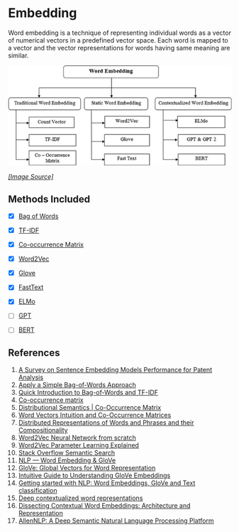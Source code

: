 # Embedding

Word embedding is a technique of representing individual words as a vector of numerical vectors in a predefined vector space. Each word is mapped to a vector and the vector representations for words having same meaning are similar.

![](./../assets/embedding/embedding.jpg)

*[[Image Source]](https://www.researchgate.net/publication/361134482_A_Survey_on_Sentence_Embedding_Models_Performance_for_Patent_Analysis/figures?lo=1)*


## Methods Included

- [x] [Bag of Words](https://github.com/arunism/NLP-Fundamentals/blob/master/02-Embedding/01-BoW.ipynb)
- [x] [TF-IDF](https://github.com/arunism/NLP-Fundamentals/blob/master/02-Embedding/02-TFIDF.ipynb)
- [x] [Co-occurrence Matrix](https://github.com/arunism/NLP-Fundamentals/blob/master/02-Embedding/03-Cooccurance-Matrix.ipynb)
- [x] [Word2Vec](https://github.com/arunism/NLP-Fundamentals/blob/master/02-Embedding/04-Word2Vec.ipynb)
- [x] [Glove](https://github.com/arunism/NLP-Fundamentals/blob/master/02-Embedding/05-Glove.ipynb)
- [x] [FastText](https://github.com/arunism/NLP-Fundamentals/blob/master/02-Embedding/06-FastText.ipynb)
- [x] [ELMo](https://github.com/arunism/NLP-Fundamentals/blob/master/02-Embedding/07-ELMo.ipynb)
- [ ] [GPT](https://github.com/arunism/NLP-Fundamentals/blob/master/02-Embedding/08-GPT.ipynb)
- [ ] [BERT](https://github.com/arunism/NLP-Fundamentals/blob/master/02-Embedding/09-BERT.ipynb)


## References

1. [A Survey on Sentence Embedding Models Performance for Patent Analysis](https://arxiv.org/abs/2206.02690)
2. [Apply a Simple Bag-of-Words Approach](https://openclassrooms.com/en/courses/6532301-introduction-to-natural-language-processing/6980811-apply-a-simple-bag-of-words-approach)
3. [Quick Introduction to Bag-of-Words and TF-IDF](https://www.analyticsvidhya.com/blog/2020/02/quick-introduction-bag-of-words-bow-tf-idf/)
4. [Co-occurrence matrix](https://en.wikipedia.org/wiki/Co-occurrence_matrix)
5. [Distributional Semantics | Co-Occurrence Matrix](https://medium.com/@imamitsehgal/nlp-series-distributional-semantics-co-occurrence-matrix-31283629951e)
6. [Word Vectors Intuition and Co-Occurrence Matrices](https://towardsdatascience.com/word-vectors-intuition-and-co-occurence-matrixes-a7f67cae16cd)
7. [Distributed Representations of Words and Phrases and their Compositionality](https://arxiv.org/pdf/1310.4546.pdf)
8. [Word2Vec Neural Network from scratch](https://towardsdatascience.com/skip-gram-neural-network-from-scratch-485f2e688238)
9. [Word2Vec Parameter Learning Explained](https://arxiv.org/pdf/1411.2738.pdf)
10. [Stack Overflow Semantic Search](https://medium.com/@shekharsingh441991/stack-overflow-semantic-search-4fd1df286cee)
11. [NLP — Word Embedding & GloVe](https://jonathan-hui.medium.com/nlp-word-embedding-glove-5e7f523999f6)
12. [GloVe: Global Vectors for Word Representation](https://nlp.stanford.edu/pubs/glove.pdf)
13. [Intuitive Guide to Understanding GloVe Embeddings](https://towardsdatascience.com/light-on-math-ml-intuitive-guide-to-understanding-glove-embeddings-b13b4f19c010)
14. [Getting started with NLP: Word Embeddings, GloVe and Text classification](https://edumunozsala.github.io/BlogEms/jupyter/nlp/classification/embeddings/python/2020/08/15/Intro_NLP_WordEmbeddings_Classification.html)
15. [Deep contextualized word representations](https://arxiv.org/abs/1802.05365)
16. [Dissecting Contextual Word Embeddings: Architecture and Representation](https://arxiv.org/abs/1808.08949)
17. [AllenNLP: A Deep Semantic Natural Language Processing Platform](https://arxiv.org/abs/1803.07640)

